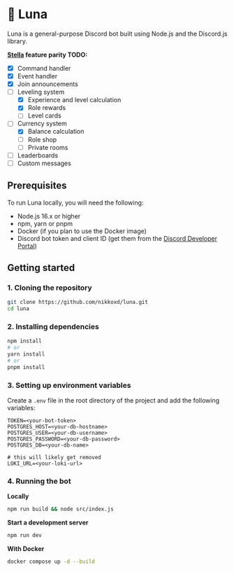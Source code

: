 # 🌙 Luna

Luna is a general-purpose Discord bot built using Node.js and the Discord.js library.

**[Stella](https://github.com/nikkoxd/stella) feature parity TODO:**
- [x] Command handler
- [x] Event handler
- [x] Join announcements
- [ ] Leveling system
  - [x] Experience and level calculation
  - [x] Role rewards
  - [ ] Level cards
- [ ] Currency system
  - [x] Balance calculation
  - [ ] Role shop
  - [ ] Private rooms
- [ ] Leaderboards
- [ ] Custom messages

## Prerequisites

To run Luna locally, you will need the following:

* Node.js 16.x or higher
* npm, yarn or pnpm
* Docker (if you plan to use the Docker image)
* Discord bot token and client ID (get them from the [Discord Developer Portal](https://discord.com/developers/applications))

## Getting started

### 1. Cloning the repository

```bash
git clone https://github.com/nikkoxd/luna.git
cd luna
```

### 2. Installing dependencies

```bash
npm install
# or
yarn install
# or
pnpm install
```

### 3. Setting up environment variables

Create a `.env` file in the root directory of the project and add the following variables:
```dotenv
TOKEN=<your-bot-token>
POSTGRES_HOST=<your-db-hostname>
POSTGRES_USER=<your-db-username>
POSTGRES_PASSWORD=<your-db-password>
POSTGRES_DB=<your-db-name>

# this will likely get removed
LOKI_URL=<your-loki-url>
```

### 4. Running the bot

**Locally**
```bash
npm run build && node src/index.js
```

**Start a development server**
```bash
npm run dev
```

**With Docker**
```bash
docker compose up -d --build
```
